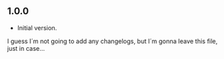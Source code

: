 ## 1.0.0

- Initial version.

I guess I´m not going to add any changelogs, but I´m gonna leave this file, just in case...